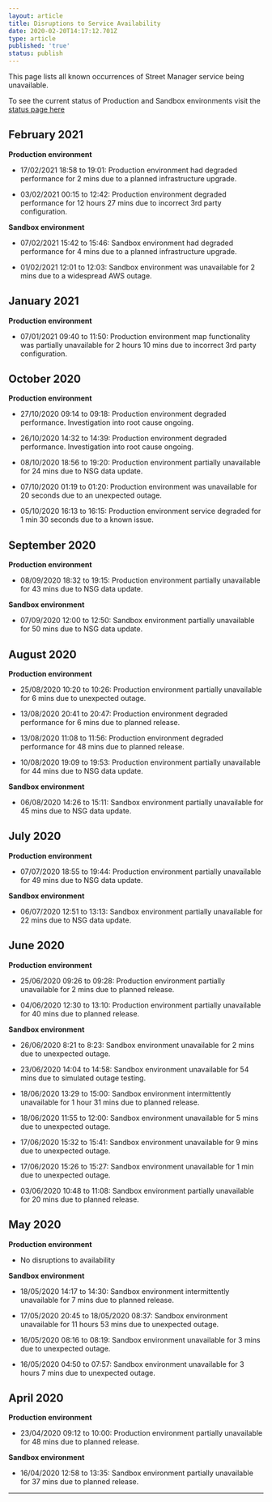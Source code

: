 ```yaml
---
layout: article
title: Disruptions to Service Availability
date: 2020-02-20T14:17:12.701Z
type: article
published: 'true'
status: publish
---
```

This page lists all known occurrences of Street Manager service being unavailable.

To see the current status of Production and Sandbox environments visit the [status page here ](http://stats.pingdom.com/uyxey83hvki0)

## February 2021

**Production environment**

* 17/02/2021 18:58 to 19:01: Production environment had degraded performance for 2 mins due to a planned infrastructure upgrade.

* 03/02/2021 00:15 to 12:42: Production environment degraded performance for 12 hours 27 mins due to incorrect 3rd party configuration.

**Sandbox environment**

* 07/02/2021 15:42 to 15:46: Sandbox environment had degraded performance for 4 mins due to a planned infrastructure upgrade.

* 01/02/2021 12:01 to 12:03: Sandbox environment was unavailable for 2 mins due to a widespread AWS outage.

## January 2021

**Production environment**

* 07/01/2021 09:40 to 11:50: Production environment map functionality was partially unavailable for 2 hours 10 mins due to incorrect 3rd party configuration.

## October 2020

**Production environment**

* 27/10/2020 09:14 to 09:18: Production environment degraded performance. Investigation into root cause ongoing.

* 26/10/2020 14:32 to 14:39: Production environment degraded performance. Investigation into root cause ongoing.

* 08/10/2020 18:56 to 19:20: Production environment partially unavailable for 24 mins due to NSG data update.

* 07/10/2020 01:19 to 01:20: Production environment was unavailable for 20 seconds due to an unexpected outage.

* 05/10/2020 16:13 to 16:15: Production environment service degraded for 1 min 30 seconds due to a known issue.

## September 2020

**Production environment**

* 08/09/2020 18:32 to 19:15: Production environment partially unavailable for 43 mins due to NSG data update.

**Sandbox environment**

* 07/09/2020 12:00 to 12:50: Sandbox environment partially unavailable for 50 mins due to NSG data update.

## August 2020

**Production environment**

* 25/08/2020 10:20 to 10:26: Production environment partially unavailable for 6 mins due to unexpected outage.

* 13/08/2020 20:41 to 20:47: Production environment degraded performance for 6 mins due to planned release.

* 13/08/2020 11:08 to 11:56: Production environment degraded performance for 48 mins due to planned release.

* 10/08/2020 19:09 to 19:53: Production environment partially unavailable for 44 mins due to NSG data update.

**Sandbox environment**

* 06/08/2020 14:26 to 15:11: Sandbox environment partially unavailable for 45 mins due to NSG data update.

## July 2020

**Production environment**

* 07/07/2020 18:55 to 19:44: Production environment partially unavailable for 49 mins due to NSG data update.

**Sandbox environment**

* 06/07/2020 12:51 to 13:13: Sandbox environment partially unavailable for 22 mins due to NSG data update.

## June 2020

**Production environment**

* 25/06/2020 09:26 to 09:28: Production environment partially unavailable for 2 mins due to planned release.

* 04/06/2020 12:30 to 13:10: Production environment partially unavailable for 40 mins due to planned release.

**Sandbox environment**

* 26/06/2020 8:21 to 8:23: Sandbox environment unavailable for 2 mins due to unexpected outage.

* 23/06/2020 14:04 to 14:58: Sandbox environment unavailable for 54 mins due to simulated outage testing.

* 18/06/2020 13:29 to 15:00: Sandbox environment intermittently unavailable for 1 hour 31 mins due to planned release.

* 18/06/2020 11:55 to 12:00: Sandbox environment unavailable for 5 mins due to unexpected outage.

* 17/06/2020 15:32 to 15:41: Sandbox environment unavailable for 9 mins due to unexpected outage.

* 17/06/2020 15:26 to 15:27: Sandbox environment unavailable for 1 min due to unexpected outage.

* 03/06/2020 10:48 to 11:08: Sandbox environment partially unavailable for 20 mins due to planned release.


## May 2020

**Production environment**

* No disruptions to availability

**Sandbox environment**

* 18/05/2020 14:17 to 14:30: Sandbox environment intermittently unavailable for 7 mins due to planned release.

* 17/05/2020 20:45 to 18/05/2020 08:37: Sandbox environment unavailable for 11 hours 53 mins due to unexpected outage.

* 16/05/2020 08:16 to 08:19: Sandbox environment unavailable for 3 mins due to unexpected outage.

* 16/05/2020 04:50 to 07:57: Sandbox environment unavailable for 3 hours 7 mins due to unexpected outage.


## April 2020

**Production environment**

* 23/04/2020 09:12 to 10:00: Production environment partially unavailable for 48 mins due to planned release.

**Sandbox environment**

* 16/04/2020 12:58 to 13:35: Sandbox environment partially unavailable for 37 mins due to planned release.

****
